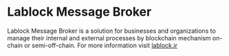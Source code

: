 # Lablock Message Broker
Lablock Message Broker is a solution for businesses and organizations to manage their internal and external processes by blockchain mechanism on-chain or semi-off-chain.
For more information visit [lablock.ir](https://lablock.ir)

